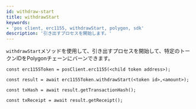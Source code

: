 ```yaml
---
id: withdraw-start
title: withdrawStart
keywords:
- 'pos client, erc1155, withdrawStart, polygon, sdk'
description: '引き出すプロセスを開始します。'
---
```


`withdrawStart`メソッドを使用して、引き出すプロセスを開始して、特定のトークンIDをPolygonチェーンにバーンできます。

```
const erc1155Token = posClient.erc1155(<child token address>);

const result = await erc1155Token.withdrawStart(<token id>,<amount>);

const txHash = await result.getTransactionHash();

const txReceipt = await result.getReceipt();

```
